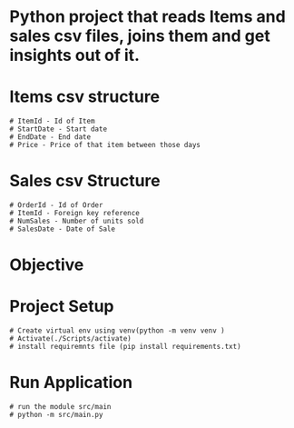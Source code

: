# Python project that reads Items and sales csv files, joins them and get insights out of it.

# Items csv structure  
	# ItemId - Id of Item
	# StartDate - Start date 
	# EndDate - End date
	# Price - Price of that item between those days

#	Sales csv Structure
    # OrderId - Id of Order
	# ItemId - Foreign key reference
	# NumSales - Number of units sold
	# SalesDate - Date of Sale

# Objective
<!--Find average price/item  -->

# Project Setup
	# Create virtual env using venv(python -m venv venv )
	# Activate(./Scripts/activate)
	# install requiremnts file (pip install requirements.txt)

# Run Application
	# run the module src/main  
	# python -m src/main.py
